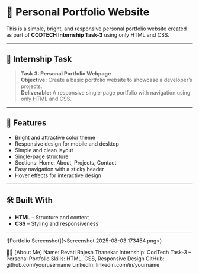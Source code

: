 # 💼 Personal Portfolio Website

This is a simple, bright, and responsive personal portfolio website created as part of **CODTECH Internship Task-3** using only HTML and CSS.

---

## 📌 Internship Task

> **Task 3: Personal Portfolio Webpage**  
> **Objective:** Create a basic portfolio website to showcase a developer’s projects.  
> **Deliverable:** A responsive single-page portfolio with navigation using only HTML and CSS.

---

## 🚀 Features

- Bright and attractive color theme  
- Responsive design for mobile and desktop  
- Simple and clean layout  
- Single-page structure  
- Sections: Home, About, Projects, Contact  
- Easy navigation with a sticky header  
- Hover effects for interactive design  

---

## 🛠️ Built With

- **HTML** – Structure and content  
- **CSS** – Styling and responsiveness  

---
![Portfolio Screenshot]<img>(<Screenshot 2025-08-03 173454.png>)</img>

👩‍💻 [About Me]
Name: Revati Rajesh Thanekar
Internship: CodTech Task-3 – Personal Portfolio
Skills: HTML, CSS, Responsive Design
GitHub: github.com/yourusername
LinkedIn: linkedin.com/in/yourname


